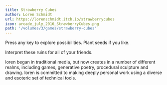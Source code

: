 ```yaml
---
title: Strawberry Cubes
author: Loren Schmidt 
url: https://lorenschmidt.itch.io/strawberrycubes
icon: arcade_july_2016_StrawberryCubes.png 
path: '/volumes/3/games/strawberry-cubes'
---
```

Press any key to explore possibilities. Plant seeds if you like.

Interpret these ruins for all of your friends.

loren began in traditional media, but now creates in a number of
different realms, including games, generative poetry, procedural
sculpture and drawing. loren is committed to making deeply personal
work using a diverse and esoteric set of technical tools.
